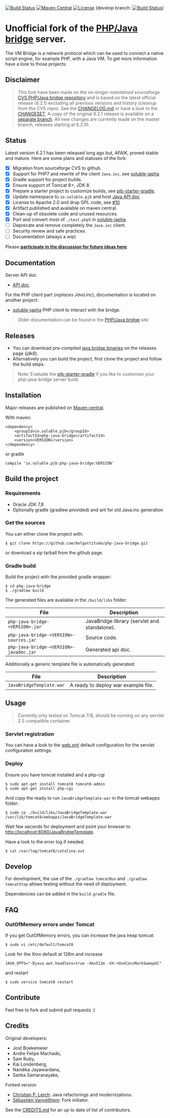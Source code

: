 [![Build Status](https://travis-ci.org/belgattitude/php-java-bridge.svg?branch=master)](https://travis-ci.org/belgattitude/php-java-bridge)
[![Maven Central](https://maven-badges.herokuapp.com/maven-central/io.soluble.pjb/php-java-bridge/badge.svg?style=plastic])](https://maven-badges.herokuapp.com/maven-central/io.soluble.pjb/php-java-bridge)
[![License](https://img.shields.io/badge/License-Apache%202.0-blue.svg)](https://github.com/belgattitude/php-java-bridge/blob/master/LICENSE.md)
(develop branch: 
[![Build Status](https://travis-ci.org/belgattitude/php-java-bridge.svg?branch=develop)](https://travis-ci.org/belgattitude/php-java-bridge))



# Unofficial fork of the [PHP/Java bridge](http://php-java-bridge.sourceforge.net/pjb/) server.

The VM Bridge is a network protocol which can be used to connect a native 
script engine, for example PHP, with a Java VM. To get more information have a 
look to those projects:

## Disclaimer

> This fork have been made on the *no-longer maintained* sourceforge [CVS PHP/Java bridge repository](https://sourceforge.net/p/php-java-bridge/code/) and
> is based on the latest official release (6.2.1) excluding all previous versions and history (cleanup from the CVS repo).
> See the [CHANGELOG.md](https://github.com/belgattitude/php-java-bridge/blob/master/CHANGELOG.md) or have a look to the [CHANGESET](https://github.com/belgattitude/php-java-bridge/compare/Original-6.2.1...master).
> A copy of the original 6.2.1 release is available on a [separate branch](https://github.com/belgattitude/php-java-bridge/tree/Original-6.2.1). All new changes are currently made on the master branch, releases starting at 6.2.10.

## Status

Latest version 6.2.1 has been released long ago but, AFAIK, proved stable and mature. Here are some plans and statuses of the fork:  

- [x] Migration from sourceforge CVS to github.
- [x] Support for PHP7 and rewrite of the client `Java.inc`, see [soluble-japha](https://github.com/belgattitude/soluble-japha)
- [x] Gradle support for project builds.
- [x] Ensure support of Tomcat 8+, JDK 8.
- [x] Prepare a starter project to customize builds, see [pjb-starter-gradle](https://github.com/belgattitude/pjb-starter-gradle).
- [x] Update namespace to `io.soluble.pjb` and host [Java API doc](http://docs.soluble.io/php-java-bridge/api)
- [x] License to Apache 2.0 and drop GPL code, see [#10](https://github.com/belgattitude/php-java-bridge/issues/10)
- [x] Artifact published and available on maven central. 
- [x] Clean-up of obsolete code and unused resources.
- [x] Port and convert most of `./test.php5` in [soluble-japha](https://github.com/belgattitude/soluble-japha).
- [ ] Deprecate and remove completely the `Java.inc` client.
- [ ] Security review and safe practices.
- [ ] Documentation (always a wip)

Please **[participate in the discussion for future ideas here](https://github.com/belgattitude/php-java-bridge/issues/6)**. 

## Documentation

Server API doc
   
- [API doc](http://docs.soluble.io/php-java-bridge/api).

For the PHP client part (*replaces Java.inc*), documentation is located on another project:

- [soluble-japha](https://github.com/belgattitude/soluble-japha) PHP client to interact with the bridge.


> Older documentation can be found in the [PHP/Java bridge](http://php-java-bridge.sourceforge.net/pjb/) site


## Releases

- You can download pre-compiled [java bridge binaries](https://github.com/belgattitude/php-java-bridge/releases) on the releases page (jdk8). 
- Alternatively you can build the project, first clone the project and follow the build steps.

> Note: Evaluate the [pjb-starter-gradle](https://github.com/belgattitude/pjb-starter-gradle) if you like to
> customize your php-java-bridge server build.  

## Installation

Major releases are published on [Maven central](https://search.maven.org/#search%7Cga%7C1%7Cio.soluble.pjb.php-java-bridge).

With maven:

```
<dependency>
    <groupId>io.soluble.pjb</groupId>
    <artifactId>php-java-bridge</artifactId>
    <version>VERSION</version>
</dependency>
```

or gradle

```
compile 'io.soluble.pjb:php-java-bridge:VERSION'
```

## Build the project

### Requirements

 - Oracle JDK 7,8
 - Optionally gradle (gradlew provided) and ant for old Java.inc generation
 
### Get the sources

You can either clone the project with:

```shell
$ git clone https://github.com/belgattitude/php-java-bridge.git
```

or download a sip tarball from the github page.

### Gradle build 

Build the project with the provided gradle wrapper:

```shell
$ cd php-java-bridge
$ ./gradlew build 
```

The generated files are available in the  `/build/libs` folder:

| File          | Description   | 
| ------------- | ------------- | 
| `php-java-bridge-<VERSION>.jar`  | JavaBridge library (servlet and standalone). | 
| `php-java-bridge-<VERSION>-sources.jar`  | Source code. | 
| `php-java-bridge-<VERSION>-javadoc.jar`  | Generated api doc. |

Additionally a generic template file is automatically generated: 

| File          | Description   | 
| -------------| ------------- | 
| `JavaBridgeTemplate.war`  | A ready to deploy war example file. |
 
                                                                                                                 
## Usage

> Currently only tested on Tomcat 7/8, should be running on any servlet 2.5 compatible container.

### Servlet registration

You can have a look to the [web.xml](https://github.com/belgattitude/php-java-bridge/blob/master/src/main/webapp/WEB-INF/web.xml) default configuration
for the servlet configuration settings. 

### Deploy

Ensure you have tomcat installed and a php-cgi

```shell
$ sudo apt-get install tomcat8 tomcat8-admin
$ sudo apt-get install php-cgi
```

And copy the ready to run `JavaBridgeTemplate.war` in the tomcat webapps folder:

```shell
$ sudo cp ./build/libs/JavaBridgeTemplate.war /var/lib/tomcat8/webapps/JavaBridgeTemplate.war
```

Wait few seconds for deployment and point your browser to [http://localhost:8080/JavaBridgeTemplate](http://localhost:8080/JavaBridgeTemplate).

Have a look to the error log if needed:

```shell
$ cat /var/log/tomcat8/catalina.out
```

## Develop

For development, the use of the `./gradlew tomcatRun` and `./gradlew tomcatStop` allows testing 
without the need of deployment.

Dependencies can be added in the `build.gradle` file.   

## FAQ

### OutOfMemory errors under Tomcat

If you get OutOfMemory errors, you can increase the java heap tomcat:

```shell
$ sudo vi /etc/default/tomcat8
```

Look for the Xmx default at 128m and increase 

```
JAVA_OPTS="-Djava.awt.headless=true -Xmx512m -XX:+UseConcMarkSweepGC"
```

and restart

```shell
$ sudo service tomcat8 restart
```
 
## Contribute

Feel free to fork and submit pull requests :)

## Credits

Original developers:

- Jost Boekemeier
- Andre Felipe Machado, 
- Sam Ruby, 
- Kai Londenberg, 
- Nandika Jayawardana, 
- Sanka Samaranayake, 

Forked version

- [Christian P. Lerch](https://github.com/cplerch): Java refactorings and modernizations. 
- [Sébastien Vanvelthem](https://github.com/belgattitude): Fork initiator.


See the [CREDITS.md](./CREDITS.md) for an up to date of list of contributors.
